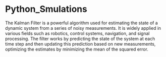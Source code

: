 # Python_Smulations
The Kalman Filter is a powerful algorithm used for estimating the state of a dynamic system from a series of noisy measurements. It is widely applied in various fields such as robotics, control systems, navigation, and signal processing. The filter works by predicting the state of the system at each time step and then updating this prediction based on new measurements, optimizing the estimates by minimizing the mean of the squared error.
